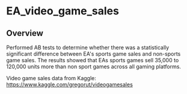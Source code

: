 # EA_video_game_sales

## Overview
Performed AB tests to determine whether there was a statistically significant difference between EA's sports game sales and non-sports game sales. The results showed that EAs sports games sell 35,000 to 120,000 units more than non sport games across all gaming platforms.

Video game sales data from Kaggle: https://www.kaggle.com/gregorut/videogamesales

